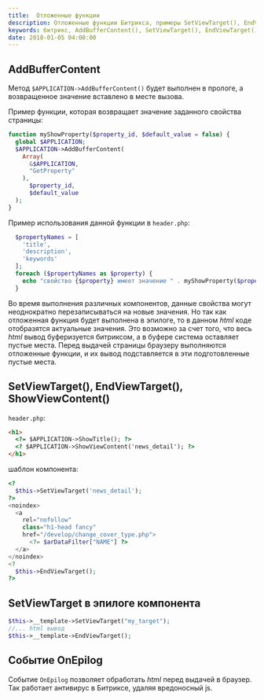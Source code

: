 ```yaml
---
title:  Отложенные функции
description: Отложенные функции Битрикса, примеры SetViewTarget(), EndViewTarget(). Обработка вывода с помощью события OnEpilog.
keywords: битрикс, AddBufferContent(), SetViewTarget(), EndViewTarget(), ShowViewContent(), OnEpilog
date: 2018-01-05 04:00:00
---
```


## AddBufferContent

Метод `$APPLICATION->AddBufferContent()` будет выполнен в прологе, а возвращенное значение вставлено в месте вызова.

Пример функции, которая возвращает значение заданного свойства страницы:

```php
function myShowProperty($property_id, $default_value = false) {
  global $APPLICATION;
  $APPLICATION->AddBufferContent(
    Array(
      &$APPLICATION,
      "GetProperty"
    ), 
      $property_id, 
      $default_value
  );
}
```

Пример использования данной функции в `header.php`:

```php
  $propertyNames = [
    'title',
    'description',
    'keywords'
  ];
  foreach ($propertyNames as $property) {
    echo "свойство {$property} имеет значение " . myShowProperty($property);
  }
```

Во время выполнения различных компонентов, данные свойства могут неоднократно перезаписываться на новые значения. Но так как отложенная функция будет выполнена в эпилоге, то в данном *html* коде отобразятся актуальные значения. Это возможно за счет того, что весь *html* вывод буферизуется битриксом, а в буфере система оставляет пустые места. Перед выдачей страницы браузеру выполняются отложенные функции, и их вывод подставляется в эти подготовленные пустые места.

## SetViewTarget(), EndViewTarget(), ShowViewContent()

`header.php`:

```html
<h1>
  <?= $APPLICATION->ShowTitle(); ?>
  <? $APPLICATION->ShowViewContent('news_detail'); ?>
</h1>
```

шаблон компонента:

```php
<?
  $this->SetViewTarget('news_detail');
?>
<noindex>
  <a 
    rel="nofollow" 
    class="h1-head fancy" 
    href="/develop/change_cover_type.php">
      <?= $arDataFilter["NAME"] ?>
  </a>
</noindex>
<?
  $this->EndViewTarget();
?>
```

## SetViewTarget в эпилоге компонента

```php
$this->__template->SetViewTarget("my_target");
//... html вывод 
$this->__template->EndViewTarget(); 
```

## Событие OnEpilog

Событие `OnEpilog` позволяет обработать *html* перед выдачей в браузер. Так работает антивирус в Битриксе, удаляя вредоносный js.